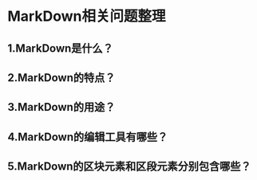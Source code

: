 # MarkDown相关问题整理

## 1.MarkDown是什么？
## 2.MarkDown的特点？
## 3.MarkDown的用途？
## 4.MarkDown的编辑工具有哪些？
## 5.MarkDown的区块元素和区段元素分别包含哪些？
